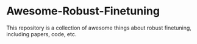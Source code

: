 # Awesome-Robust-Finetuning
This repository is a collection of awesome things about robust finetuning, including papers, code, etc.
